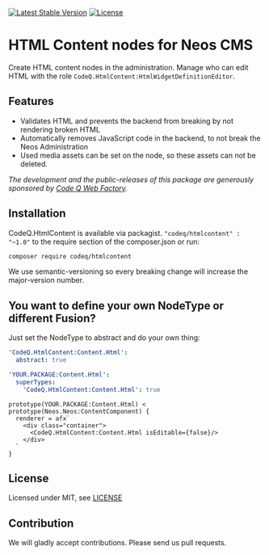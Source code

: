 [![Latest Stable Version](https://poser.pugx.org/codeq/htmlcontent/v/stable)](https://packagist.org/packages/codeq/htmlcontent)
[![License](https://poser.pugx.org/codeq/htmlcontent/license)](LICENSE)

# HTML Content nodes for Neos CMS

Create HTML content nodes in the administration. Manage who can edit HTML with the role `CodeQ.HtmlContent:HtmlWidgetDefinitionEditor`.

## Features

* Validates HTML and prevents the backend from breaking by not rendering broken HTML
* Automatically removes JavaScript code in the backend, to not break the Neos Administration
* Used media assets can be set on the node, so these assets can not be deleted.

*The development and the public-releases of this package are generously sponsored by [Code Q Web Factory](http://codeq.at).*

## Installation

CodeQ.HtmlContent is available via packagist. `"codeq/htmlcontent" : "~1.0"` to the require section of the composer.json or run:

```bash
composer require codeq/htmlcontent
```

We use semantic-versioning so every breaking change will increase the major-version number.

## You want to define your own NodeType or different Fusion?

Just set the NodeType to abstract and do your own thing:
```yaml
'CodeQ.HtmlContent:Content.Html':
  abstract: true
```
```yaml
'YOUR.PACKAGE:Content.Html':
  superTypes:
    'CodeQ.HtmlContent:Content.Html': true
```

```neosfusion
prototype(YOUR.PACKAGE:Content.Html) < prototype(Neos.Neos:ContentComponent) {
  renderer = afx`
    <div class="container">
      <CodeQ.HtmlContent:Content.Html isEditable={false}/>
    </div>
  `
}
```

## License

Licensed under MIT, see [LICENSE](LICENSE)

## Contribution

We will gladly accept contributions. Please send us pull requests.
